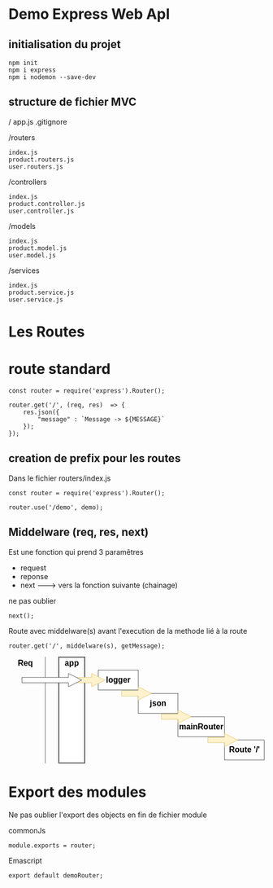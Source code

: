 # Demo Express Web ApI

## initialisation du projet

```
npm init
npm i express
npm i nodemon --save-dev
```

## structure de fichier MVC

/
app.js
.gitignore

/routers

    index.js
    product.routers.js
    user.routers.js
/controllers

    index.js
    product.controller.js
    user.controller.js
/models

    index.js
    product.model.js
    user.model.js
/services

    index.js
    product.service.js
    user.service.js

# Les Routes

# route standard

```
const router = require('express').Router();

router.get('/', (req, res)  => {
    res.json({
        "message" : `Message -> ${MESSAGE}`
    });
});

```

## creation de prefix pour les routes

Dans le fichier routers/index.js 

```
const router = require('express').Router();

router.use('/demo', demo);

```

## Middelware (req, res, next)

Est une fonction qui prend 3 paramêtres

- request
- reponse
- next ---> vers la fonction suivante (chainage)

ne pas oublier 
```
next();
```

Route avec middelware(s) avant l'execution de la methode lié  à la route

```
router.get('/', middelware(s), getMessage);
```

<svg xmlns="http://www.w3.org/2000/svg" xmlns:xlink="http://www.w3.org/1999/xlink" version="1.1" width="771px" height="322px" viewBox="-0.5 -0.5 771 322"><defs/><g><path d="M 110 320 L 110 0" fill="none" stroke="rgb(0, 0, 0)" stroke-miterlimit="10" pointer-events="stroke"/><rect x="0" y="0" width="100" height="40" fill="none" stroke="none" pointer-events="all"/><g transform="translate(-0.5 -0.5)"><switch><foreignObject style="overflow: visible; text-align: left;" pointer-events="none" width="100%" height="100%" requiredFeatures="http://www.w3.org/TR/SVG11/feature#Extensibility"><div xmlns="http://www.w3.org/1999/xhtml" style="display: flex; align-items: unsafe center; justify-content: unsafe center; width: 1px; height: 1px; padding-top: 20px; margin-left: 50px;"><div style="box-sizing: border-box; font-size: 0px; text-align: center;" data-drawio-colors="color: rgb(0, 0, 0); "><div style="display: inline-block; font-size: 24px; font-family: Helvetica; color: rgb(0, 0, 0); line-height: 1.2; pointer-events: all; font-weight: bold; white-space: nowrap;">Req</div></div></div></foreignObject><text x="50" y="27" fill="rgb(0, 0, 0)" font-family="Helvetica" font-size="24px" text-anchor="middle" font-weight="bold">Req</text></switch></g><rect x="150" y="0" width="80" height="320" fill="rgb(255, 255, 255)" stroke="rgb(0, 0, 0)" pointer-events="all"/><rect x="152" y="2" width="76" height="316" fill="rgb(255, 255, 255)" stroke="rgb(0, 0, 0)" pointer-events="all"/><rect x="140" y="0" width="100" height="40" fill="none" stroke="none" pointer-events="all"/><g transform="translate(-0.5 -0.5)"><switch><foreignObject style="overflow: visible; text-align: left;" pointer-events="none" width="100%" height="100%" requiredFeatures="http://www.w3.org/TR/SVG11/feature#Extensibility"><div xmlns="http://www.w3.org/1999/xhtml" style="display: flex; align-items: unsafe center; justify-content: unsafe center; width: 1px; height: 1px; padding-top: 20px; margin-left: 190px;"><div style="box-sizing: border-box; font-size: 0px; text-align: center;" data-drawio-colors="color: rgb(0, 0, 0); "><div style="display: inline-block; font-size: 24px; font-family: Helvetica; color: rgb(0, 0, 0); line-height: 1.2; pointer-events: all; font-weight: bold; white-space: nowrap;">app</div></div></div></foreignObject><text x="190" y="27" fill="rgb(0, 0, 0)" font-family="Helvetica" font-size="24px" text-anchor="middle" font-weight="bold">app</text></switch></g><rect x="270" y="40" width="120" height="60" fill="rgb(255, 255, 255)" stroke="rgb(0, 0, 0)" pointer-events="all"/><rect x="280" y="50" width="100" height="40" fill="none" stroke="none" pointer-events="all"/><g transform="translate(-0.5 -0.5)"><switch><foreignObject style="overflow: visible; text-align: left;" pointer-events="none" width="100%" height="100%" requiredFeatures="http://www.w3.org/TR/SVG11/feature#Extensibility"><div xmlns="http://www.w3.org/1999/xhtml" style="display: flex; align-items: unsafe center; justify-content: unsafe center; width: 1px; height: 1px; padding-top: 70px; margin-left: 330px;"><div style="box-sizing: border-box; font-size: 0px; text-align: center;" data-drawio-colors="color: rgb(0, 0, 0); "><div style="display: inline-block; font-size: 24px; font-family: Helvetica; color: rgb(0, 0, 0); line-height: 1.2; pointer-events: all; font-weight: bold; white-space: nowrap;">logger</div></div></div></foreignObject><text x="330" y="77" fill="rgb(0, 0, 0)" font-family="Helvetica" font-size="24px" text-anchor="middle" font-weight="bold">logger</text></switch></g><rect x="390" y="110" width="120" height="60" fill="rgb(255, 255, 255)" stroke="rgb(0, 0, 0)" pointer-events="all"/><rect x="400" y="120" width="100" height="40" fill="none" stroke="none" pointer-events="all"/><g transform="translate(-0.5 -0.5)"><switch><foreignObject style="overflow: visible; text-align: left;" pointer-events="none" width="100%" height="100%" requiredFeatures="http://www.w3.org/TR/SVG11/feature#Extensibility"><div xmlns="http://www.w3.org/1999/xhtml" style="display: flex; align-items: unsafe center; justify-content: unsafe center; width: 1px; height: 1px; padding-top: 140px; margin-left: 450px;"><div style="box-sizing: border-box; font-size: 0px; text-align: center;" data-drawio-colors="color: rgb(0, 0, 0); "><div style="display: inline-block; font-size: 24px; font-family: Helvetica; color: rgb(0, 0, 0); line-height: 1.2; pointer-events: all; font-weight: bold; white-space: nowrap;">json</div></div></div></foreignObject><text x="450" y="147" fill="rgb(0, 0, 0)" font-family="Helvetica" font-size="24px" text-anchor="middle" font-weight="bold">json</text></switch></g><rect x="510" y="180" width="140" height="60" fill="rgb(255, 255, 255)" stroke="rgb(0, 0, 0)" pointer-events="all"/><rect x="530" y="190" width="100" height="40" fill="none" stroke="none" pointer-events="all"/><g transform="translate(-0.5 -0.5)"><switch><foreignObject style="overflow: visible; text-align: left;" pointer-events="none" width="100%" height="100%" requiredFeatures="http://www.w3.org/TR/SVG11/feature#Extensibility"><div xmlns="http://www.w3.org/1999/xhtml" style="display: flex; align-items: unsafe center; justify-content: unsafe center; width: 1px; height: 1px; padding-top: 210px; margin-left: 580px;"><div style="box-sizing: border-box; font-size: 0px; text-align: center;" data-drawio-colors="color: rgb(0, 0, 0); "><div style="display: inline-block; font-size: 24px; font-family: Helvetica; color: rgb(0, 0, 0); line-height: 1.2; pointer-events: all; font-weight: bold; white-space: nowrap;">mainRouter</div></div></div></foreignObject><text x="580" y="217" fill="rgb(0, 0, 0)" font-family="Helvetica" font-size="24px" text-anchor="middle" font-weight="bold">mainRout...</text></switch></g><rect x="650" y="250" width="120" height="60" fill="rgb(255, 255, 255)" stroke="rgb(0, 0, 0)" pointer-events="all"/><rect x="660" y="260" width="100" height="40" fill="none" stroke="none" pointer-events="all"/><g transform="translate(-0.5 -0.5)"><switch><foreignObject style="overflow: visible; text-align: left;" pointer-events="none" width="100%" height="100%" requiredFeatures="http://www.w3.org/TR/SVG11/feature#Extensibility"><div xmlns="http://www.w3.org/1999/xhtml" style="display: flex; align-items: unsafe center; justify-content: unsafe center; width: 1px; height: 1px; padding-top: 280px; margin-left: 710px;"><div style="box-sizing: border-box; font-size: 0px; text-align: center;" data-drawio-colors="color: rgb(0, 0, 0); "><div style="display: inline-block; font-size: 24px; font-family: Helvetica; color: rgb(0, 0, 0); line-height: 1.2; pointer-events: all; font-weight: bold; white-space: nowrap;">Route '/'</div></div></div></foreignObject><text x="710" y="287" fill="rgb(0, 0, 0)" font-family="Helvetica" font-size="24px" text-anchor="middle" font-weight="bold">Route '/'</text></switch></g><path d="M 200 62 L 250 62 L 250 50 L 290 70 L 250 90 L 250 78 L 200 78 L 200 70 Z" fill="#fff2cc" stroke="#d6b656" stroke-miterlimit="10" pointer-events="all"/><path d="M 40 62 L 180 62 L 180 50 L 220 70 L 180 90 L 180 78 L 40 78 L 40 70 Z" fill="rgb(255, 255, 255)" stroke="rgb(0, 0, 0)" stroke-miterlimit="10" pointer-events="all"/><path d="M 340 102 L 390 102 L 390 90 L 430 110 L 390 130 L 390 118 L 340 118 L 340 110 Z" fill="#fff2cc" stroke="#d6b656" stroke-miterlimit="10" pointer-events="all"/><path d="M 460 172 L 510 172 L 510 160 L 550 180 L 510 200 L 510 188 L 460 188 L 460 180 Z" fill="#fff2cc" stroke="#d6b656" stroke-miterlimit="10" pointer-events="all"/><path d="M 600 242 L 650 242 L 650 230 L 690 250 L 650 270 L 650 258 L 600 258 L 600 250 Z" fill="#fff2cc" stroke="#d6b656" stroke-miterlimit="10" pointer-events="all"/></g><switch><g requiredFeatures="http://www.w3.org/TR/SVG11/feature#Extensibility"/><a transform="translate(0,-5)" xlink:href="https://www.drawio.com/doc/faq/svg-export-text-problems" target="_blank"><text text-anchor="middle" font-size="10px" x="50%" y="100%">Text is not SVG - cannot display</text></a></switch></svg>




# Export des modules

Ne pas oublier l'export des objects en fin de fichier module

commonJs
```
module.exports = router;
```

Emascript
```
export default demoRouter;
```
